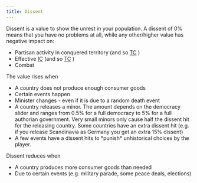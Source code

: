 ```yaml
---
title: Dissent
---
```


Dissent is a value to show the unrest in your population. A dissent of 0% means that you have no problems at all, while any other/higher value has negative impact on:

- Partisan activity in conquered territory (and so [TC](/wiki/TC "TC") )
- Effective [IC](/wiki/IC "IC") (and so [TC](/wiki/TC "TC") )
- Combat

The value rises when

- A country does not produce enough consumer goods
- Certain events happen
- Minister changes - even if it is due to a random death event
- A country releases a minor. The amount depends on the democracy slider and ranges from 0.5% for a full democracy to 5% for a full authorian government. Very small minors only cause half the dissent hit for the releasing country. Some countries have an extra dissent hit (e.g. if you release Scandinavia as Germany you get an extra 15% dissent)
- A few events have a dissent hits to \*punish\* unhistorical choices by the player.

Dissent reduces when

- A country produces more consumer goods than needed
- Due to certain events (e.g. military parade, some peace deals, elections)
